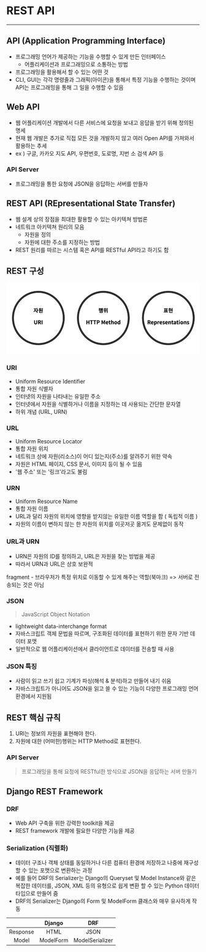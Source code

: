 # REST API

---

## API (Application Programming Interface)

* 프로그래밍 언어가 제공하는 기능을 수행할 수 있게 만든 인터페이스
  * 어플리케이션과 프로그래밍으로 소통하는 방법
* 프로그래밍을 활용해서 할 수 있는 어떤 것
* CLI, GUI는 각각 명령줄과 그래픽(아이콘)을 통해서 특정 기능을 수행하는 것이며 API는 프로그래밍을 통해 그 일을 수행할 수 있음



## Web API

* 웹 어플리케이션 개발에서 다른 서비스에 요청을 보내고 응답을 받기 위해 정의된 명세
* 현재 웹 개발은 추가로 직접 모든 것을 개발하지 않고 여러 Open API를 가져와서 활용하는 추세
* ex ) 구글, 카카오 지도 API, 우편번호, 도로명, 지번 소 검색 API 등

### API Server

- 프로그래밍을 통한 요청에 JSON을 응답하는 서버를 만들자





## REST API (REpresentational State Transfer)

* 웹 설계 상의 장점을 최대한 활용할 수 있는 아키텍쳐 방법론
* 네트워크 아키텍쳐 원리의 모음
  * 자원을 정의
  * 자원에 대한 주소를 지정하는 방법
* REST 원리를 따르는 시스템 혹은 API를 RESTful API라고 하기도 함



## REST 구성

![image-20210426091928139](django_REST_API.assets/image-20210426091928139.png)



### URI

* Uniform Resource Identifier
* 통합 자원 식별자
* 인터넷의 자원을 나타내는 유일한 주소
* 인터넷에서 자원을 식별하거나 이름을 지정하는 데 사용되는 간단한 문자열
* 하위 개념 (URL, URN)

### URL

* Uniform Resource Locator
* 통합 자원 위치
* 네트워크 상에 자원(리소스)이 어디 있는지(주소)를 알려주기 위한 약속
* 자원은 HTML 페이지, CSS 문서, 이미지 등이 될 수 있음
* '웹 주소' 또는 '링크'라고도 불림



### URN

* Uniform Resource Name
* 통합 자원 이름
* URL과 달리 자원의 위치에 영향을 받지않는 유일한 이름 역할을 함 ( 독립적 이름 )
* 자원의 이름이 변하지 않는 한 자원의 위치를 이곳저곳 옮겨도 문제없이 동작



### URL과 URN

* URN은 자원의 ID를 정의하고, URL은 자원을 찾는 방법을 제공
* 따라서 URN과 URL은 상호 보완적

fragment - 브라우저가 특정 위치로 이동할 수 있게 해주는 역할(북마크) => 서버로 전송되는 것은 아님



### JSON

> JavaScript Object Notation

* lightweight data-interchange format
* 자바스크립트 객체 문법을 따르며, 구조화된 데이터를 표현하기 위한 문자 기반 데이터 포맷
* 일반적으로 웹 어플리케이션에서 클라이언트로 데이터를 전송할 때 사용

### JSON 특징

* 사람이 읽고 쓰기 쉽고 기계가 파싱(해석 & 분석)하고 만들어 내기 쉬움
* 자바스크립트가 아니어도 JSON을 읽고 쓸 수 있는 기능이 다양한 프로그래밍 언어 환경에서 지원됨



## REST 핵심 규칙

1. URI는 정보의 자원을 표현해야 한다.
2. 자원에 대한 (어떠한)행위는 HTTP Method로 표현한다.



### API Server

> 프로그래밍을 통해 요청에 RESTful한 방식으로 JSON을 응답하는 서버 만들기







## Django REST Framework



### DRF

- Web API 구축을 위한 강력한 toolkit을 제공
- REST framework 개발에 필요한 다양한 기능을 제공



### Serialization (직렬화)

* 데이터 구조나 객체 상태를 동일하거나 다른 컴퓨터 환경에 저장하고 나중에 재구성할 수 있는 포맷으로 변환하는 과정
* 예를 들어 DRF의 Serializer는 Django의 Queryset 및 Model Instance와 같은 복잡한 데이터를, JSON, XML 등의 유형으로 쉽게 변환 할 수 있는 Python 데이터 타입으로 만들어 줌
* DRF의 Serializer는 Django의 Form 및 ModelForm 클래스와 매우 유사하게 작동



|          |  Django   |       DRF       |
| :------: | :-------: | :-------------: |
| Response |   HTML    |      JSON       |
|  Model   | ModelForm | ModelSerializer |

